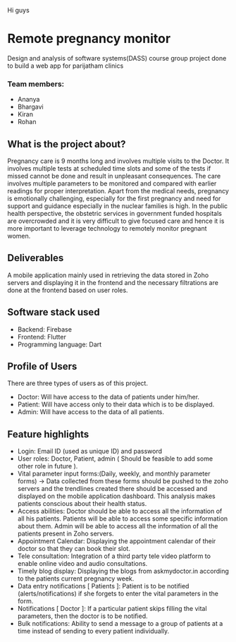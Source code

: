Hi guys
# Remote pregnancy monitor
Design and analysis of software systems(DASS) course group project done to build a web app for parijatham clinics
### Team members:
- Ananya
- Bhargavi
- Kiran
- Rohan
## What is the project about?
Pregnancy care is 9 months long and involves multiple visits to the Doctor. It involves multiple tests at scheduled time slots and some of the tests if missed cannot be done and result in unpleasant consequences. The care involves multiple parameters to be monitored and compared with earlier readings for proper interpretation. Apart from the medical needs, pregnancy is emotionally challenging, especially for the first pregnancy and need for support and guidance especially in the nuclear families is high. In the public health perspective, the obstetric services in government funded hospitals are overcrowded and it is very difficult to give focused care and hence it is more important to leverage technology to remotely monitor pregnant women.

## Deliverables
A mobile application mainly used in retrieving the data stored in Zoho servers and displaying it in the frontend and the necessary filtrations are done at the frontend based on user roles.

## Software stack used
- Backend: Firebase
- Frontend: Flutter
- Programming language: Dart

## Profile of Users
There are three types of users as of this project. 
- Doctor: Will have access to the data of patients under him/her.
- Patient: Will have access only to their data which is to be displayed.
- Admin: Will have access to the data of all patients.

## Feature highlights
- Login: Email ID (used as unique ID) and password
- User roles: Doctor, Patient, admin ( Should be feasible to add some other role in future ).
- Vital parameter input forms:(Daily, weekly, and monthly parameter forms) → Data collected from these forms should be pushed to the zoho servers and the trendlines created there should be accessed and displayed on the mobile application dashboard. This analysis makes patients conscious about their health status.
- Access abilities: Doctor should be able to access all the information of all his patients. Patients will be able to access some specific information about them. Admin will be able to access all the information of all the patients present in Zoho servers.
- Appointment Calendar: Displaying the appointment calendar of their doctor so that they can book their slot.
- Tele consultation: Integration of a third party tele video platform to enable online video and audio consultations.
- Timely blog display: Displaying the blogs from askmydoctor.in according to the patients current pregnancy week.
- Data entry notifications [ Patients ]: Patient is to be notified (alerts/notifications) if she forgets to enter the vital parameters in the form.
- Notifications [ Doctor ]: If a particular patient skips filling the vital parameters, then the doctor is to be notified.
- Bulk notifications: Ability to send a message to a group of patients at a time instead of sending to every patient individually.



